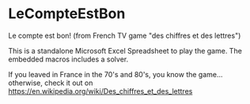 # LeCompteEstBon
Le compte est bon! (from French TV game "des chiffres et des lettres")

This is a standalone Microsoft Excel Spreadsheet to play the game. The embedded macros includes a solver.

If you leaved in France in the 70's and 80's, you know the game... otherwise, check it out on https://en.wikipedia.org/wiki/Des_chiffres_et_des_lettres

